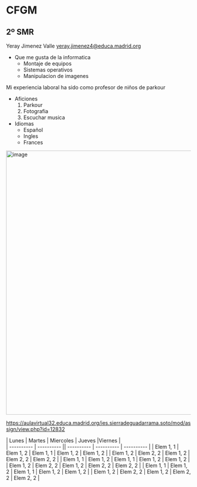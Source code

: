 # CFGM
## 2º SMR
Yeray Jimenez Valle
yeray.jimenez4@educa.madrid.org
+ Que me gusta de la informatica
  - Montaje de equipos
  - Sistemas operativos
  - Manipulacion de imagenes

Mi experiencia laboral ha sido como profesor de niños de parkour
+ Aficiones
  1. Parkour
  2. Fotografia
  3. Escuchar musica
+ Idiomas
  - Español
  - Ingles
  - Frances
<img width="1280" height="720" alt="image" src="https://github.com/user-attachments/assets/36b812dc-5423-43a6-a513-6bce0996347d" />

https://aulavirtual32.educa.madrid.org/ies.sierradeguadarrama.soto/mod/assign/view.php?id=12832

| Lunes | Martes | Miercoles | Jueves |Viernes |  
| ---------- | ---------- || ---------- | ---------- | ---------- |
| Elem 1, 1  | Elem 1, 2  | Elem 1, 1  | Elem 1, 2  | Elem 1, 2  |
| Elem 1, 2  | Elem 2, 2  | Elem 1, 2  | Elem 2, 2  | Elem 2, 2  |
| Elem 1, 1  | Elem 1, 2  | Elem 1, 1  | Elem 1, 2  | Elem 1, 2  |
| Elem 1, 2  | Elem 2, 2  | Elem 1, 2  | Elem 2, 2  | Elem 2, 2  |
| Elem 1, 1  | Elem 1, 2  | Elem 1, 1  | Elem 1, 2  | Elem 1, 2  |
| Elem 1, 2  | Elem 2, 2  | Elem 1, 2  | Elem 2, 2  | Elem 2, 2  |


 
